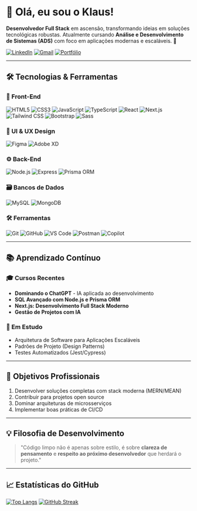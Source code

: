 # 👋 Olá, eu sou o Klaus! 
**Desenvolvedor Full Stack** em ascensão, transformando ideias em soluções tecnológicas robustas. Atualmente cursando **Análise e Desenvolvimento de Sistemas (ADS)** com foco em aplicações modernas e escaláveis. 🚀

[![LinkedIn](https://img.shields.io/badge/-LinkedIn-0077B5?style=flat-square&logo=linkedin&logoColor=white)](https://www.linkedin.com/in/klausvisual/)
[![Gmail](https://img.shields.io/badge/-Gmail-D14836?style=flat-square&logo=gmail&logoColor=white)](mailto:SEU_EMAIL)
[![Portfólio](https://img.shields.io/badge/Portfólio-FF7139?style=flat-square)]()

---

## 🛠 **Tecnologias & Ferramentas**

### 🎨 Front-End
![HTML5](https://img.shields.io/badge/-HTML5-E34F26?style=flat-square&logo=html5&logoColor=white)
![CSS3](https://img.shields.io/badge/-CSS3-1572B6?style=flat-square&logo=css3&logoColor=white)
![JavaScript](https://img.shields.io/badge/-JavaScript-F7DF1E?style=flat-square&logo=javascript&logoColor=black)
![TypeScript](https://img.shields.io/badge/-TypeScript-3178C6?style=flat-square&logo=typescript&logoColor=white)
![React](https://img.shields.io/badge/-React-61DAFB?style=flat-square&logo=react&logoColor=black)
![Next.js](https://img.shields.io/badge/-Next.js-000000?style=flat-square&logo=next.js&logoColor=white)
![Tailwind CSS](https://img.shields.io/badge/-Tailwind%20CSS-06B6D4?style=flat-square&logo=tailwind-css&logoColor=white)
![Bootstrap](https://img.shields.io/badge/-Bootstrap-7952B3?style=flat-square&logo=bootstrap&logoColor=white)
![Sass](https://img.shields.io/badge/-Sass-CC6699?style=flat-square&logo=sass&logoColor=white)

### 🎨 UI & UX Design

![Figma](https://img.shields.io/badge/-Figma-F24E1E?style=flat-square&logo=figma&logoColor=white) 
![Adobe XD](https://img.shields.io/badge/-Adobe%20XD-FF61F6?style=flat-square&logo=adobe-xd&logoColor=white) 


### ⚙️ Back-End
![Node.js](https://img.shields.io/badge/-Node.js-339933?style=flat-square&logo=node.js&logoColor=white)
![Express](https://img.shields.io/badge/-Express-000000?style=flat-square&logo=express&logoColor=white)
![Prisma ORM](https://img.shields.io/badge/-Prisma-2D3748?style=flat-square&logo=prisma&logoColor=white)

### 🗃️ Bancos de Dados
![MySQL](https://img.shields.io/badge/-MySQL-4479A1?style=flat-square&logo=mysql&logoColor=white)
![MongoDB](https://img.shields.io/badge/-MongoDB-47A248?style=flat-square&logo=mongodb&logoColor=white)

### 🛠️ Ferramentas
![Git](https://img.shields.io/badge/-Git-F05032?style=flat-square&logo=git&logoColor=white)
![GitHub](https://img.shields.io/badge/-GitHub-181717?style=flat-square&logo=github&logoColor=white)
![VS Code](https://img.shields.io/badge/-VS%20Code-007ACC?style=flat-square&logo=visual-studio-code&logoColor=white)
![Postman](https://img.shields.io/badge/-Postman-FF6C37?style=flat-square&logo=postman&logoColor=white)
![Copilot](https://img.shields.io/badge/-GitHub%20Copilot-2DB0E0?style=flat-square&logo=github-copilot&logoColor=white)

---

## 📚 **Aprendizado Contínuo**

### 🎓 Cursos Recentes
- **Dominando o ChatGPT** - IA aplicada ao desenvolvimento
- **SQL Avançado com Node.js e Prisma ORM**
- **Next.js: Desenvolvimento Full Stack Moderno**
- **Gestão de Projetos com IA**

### 🌱 Em Estudo
- Arquitetura de Software para Aplicações Escaláveis
- Padrões de Projeto (Design Patterns)
- Testes Automatizados (Jest/Cypress)

---

## 🎯 **Objetivos Profissionais**
1. Desenvolver soluções completas com stack moderna (MERN/MEAN)
2. Contribuir para projetos open source
3. Dominar arquiteturas de microsserviços
4. Implementar boas práticas de CI/CD

---

## 💡 **Filosofia de Desenvolvimento**
> "Código limpo não é apenas sobre estilo, é sobre **clareza de pensamento** e **respeito ao próximo desenvolvedor** que herdará o projeto."

---

## 📈 **Estatísticas do GitHub**
[![Top Langs](https://github-readme-stats.vercel.app/api/top-langs/?username=klausvisual&layout=compact&theme=radical)](https://github.com/klausvisual)
[![GitHub Streak](https://streak-stats.demolab.com?user=klausvisual&theme=radical)](https://git.io/streak-stats)
